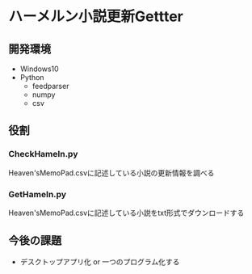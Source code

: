 # ハーメルン小説更新Gettter

## 開発環境
- Windows10
- Python
  - feedparser
  - numpy
  - csv

## 役割
### CheckHameln.py
Heaven'sMemoPad.csvに記述している小説の更新情報を調べる

### GetHameln.py
Heaven'sMemoPad.csvに記述している小説をtxt形式でダウンロードする

## 今後の課題
- デスクトップアプリ化 or 一つのプログラム化する